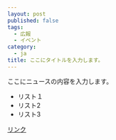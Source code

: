 ```yaml
---
layout: post
published: false
tags:
  - 広報
  - イベント
category:
  - ja
title: ここにタイトルを入力します。
---
```

ここにニュースの内容を入力します。

- リスト１
- リスト2
- リスト3

[リンク](http:hoge.com)
